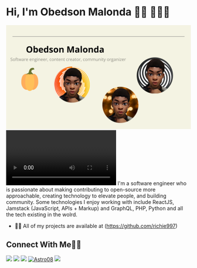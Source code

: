 # Hi, I'm Obedson Malonda 👋🏾 👩🏾‍💻

<img src="metime.png" alt="">
<video src="Knight - 31210.mp4"></video/>
I'm a software engineer who is passionate about making contributing to open-source more approachable, creating technology to elevate people, and building community. Some technologies I enjoy working with include ReactJS, Jamstack (JavaScript, APIs + Markup) and GraphQL, PHP, Python and all the tech existing in the wolrd.

- 👨‍💻 All of my projects are available at (https://github.com/richie997)


## Connect With Me👋🏼

<p align="left">  
<a href="https://twitter.com/MalondaObed" target="blank"><img src="https://img.icons8.com/color/35/000000/twitter--v2.png"/></a>
<a href="http://bit.ly/3CKFwVf" target="blank"><img src="https://img.icons8.com/color/35/000000/linkedin.png"/></a>
<a href="http://bit.ly/3ixS3EJ" target="blank"><img src="https://img.icons8.com/color/35/000000/youtube-play.png"/></a>
<a href="https://leetcode.com/Astro_08/" target="blank"><img src="https://cdn.iconscout.com/icon/free/png-256/leetcode-3629476-3031539.png" alt="Astro08" height="35" width="35"/></a>
<a href="https://www.instagram.com/codes.astro/" target="blank"><img src="https://img.icons8.com/fluency/35/000000/instagram-new.png"/></a>











